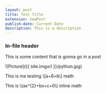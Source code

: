 ```yaml
---
layout: post
title: Test Title
extension: newPost
publish-date: Current Date
description: This is a description
---
```


### In-file header

This is some content that is gonna go in a post

![Picture]({{ site.imgurl }}/python.jpg)

This is me testing \\[a+6=b\\] math

This is \\(ax^{2}+bx+c=0\\) inline math
